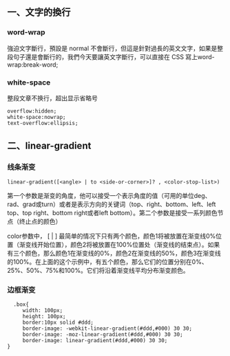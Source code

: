 ## 一、文字的換行
### word-wrap
  強迫文字斷行，預設是 normal 不會斷行，但這是針對過長的英文文字，如果是整段句子還是會斷行的，我們今天要讓英文字斷行，可以直接在 CSS 寫上word-wrap:break-word;
  
### white-space
  整段文章不换行，超出显示省略号
```
overflow:hidden;
white-space:nowrap;
text-overflow:ellipsis;
```
## 二、linear-gradient
### 线条渐变

```
linear-gradient([<angle> | to <side-or-corner>]? , <color-stop-list>)
```
第一个参数是渐变的角度，他可以接受一个表示角度的值（可用的单位deg、rad、grad或turn）或者是表示方向的关键词（top、right、bottom、left、left top、top right、bottom right或者left bottom）。第二个参数是接受一系列颜色节点（终止点的颜色）

color参数中，<color> [<percentage> | <length>]
最简单的情况下只有两个颜色，颜色1将被放置在渐变线0%位置（渐变线开始位置），颜色2将被放置在100%位置处（渐变线的结束点）。如果有三个颜色，那么颜色1在渐变线的0%，颜色2在渐变线的50%，颜色3在渐变线的100%。在上面的这个示例中，有五个颜色，那么它们的位置分别在0%、25%、50%、75%和100%。它们将沿着渐变线平均分布渐变颜色。

### 边框渐变
```
  .box{
     width: 100px;
     height: 100px;
     border:10px solid #ddd;
     border-image: -webkit-linear-gradient(#ddd,#000) 30 30;
     border-image: -moz-linear-gradient(#ddd,#000) 30 30;
     border-image: linear-gradient(#ddd,#000) 30 30;
}
```







